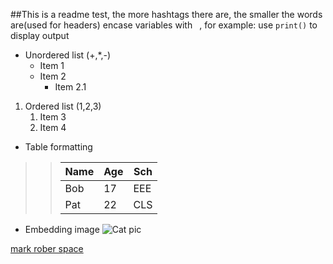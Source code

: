 ##This is a readme test, the more hashtags there are, the smaller the words are(used for headers)
encase variables with ` `, for example:
use `print()` to display output

- Unordered list (+,*,-)
    * Item 1
    + Item  2
        - Item 2.1

1. Ordered list (1,2,3)
    1. Item 3
    2. Item 4


- Table formatting  
>>|Name | Age | Sch |
>>|-----|-----|-----|
>>|Bob  | 17  |EEE  |
>>|Pat  | 22  |CLS  |

- Embedding image
![Cat pic ](https://images.pexels.com/photos/1314550/pexels-photo-1314550.jpeg?cs=srgb&dl=pexels-katarzyna-modrzejewska-495044-1314550.jpg&fm=jpg)

[mark rober space](https://youtu.be/qr1AvisQcV8?si=h6bVqPQ53--_UZJN)